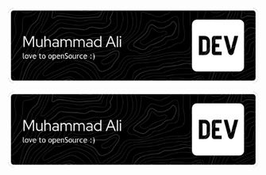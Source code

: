 ![Header](./github-header-image.png)


<div align="center">
	<img width = "657px" src="./github-header-image.png">
</div>
